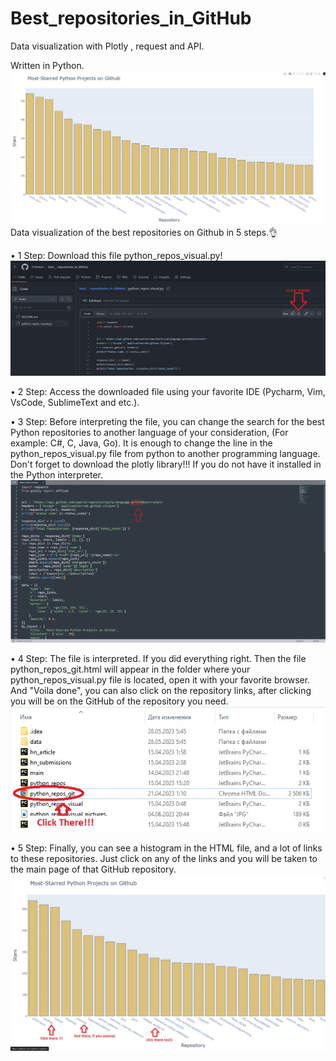 # Best_repositories_in_GitHub
Data visualization with Plotly , request and API.

Written in Python.
![Main](images/Github_best_repositories_main.jpg)
Data visualization of the best repositories on Github in 5 steps.👌

• 1 Step: Download this file python_repos_visual.py!
![1STEP](images/Github_best_repositories_in_github2.png)

• 2 Step: Access the downloaded file using your favorite IDE (Pycharm, Vim, VsCode, SublimeText and etc.).

• 3 Step: Before interpreting the file, you can change the search for the best Python repositories to another language of your consideration, (For example: C#, C, Java, Go). It is enough to change the line in the python_repos_visual.py file from python to another programming language. Don't forget to download the plotly library!!! If you do not have it installed in the Python interpreter.
![3STEP](images/python_repos_visual_pictures..jpg)

• 4 Step: The file is interpreted. If you did everything right. Then the file python_repos_git.html will appear in the folder where your python_repos_visual.py file is located, open it with your favorite browser. And "Voila done", you can also click on the repository links, after clicking you will be on the GitHub of the repository you need.
![4STEP](images/Github_best_repositories_3.jpg)

• 5 Step: Finally, you can see a histogram in the HTML file, and a lot of links to these repositories.
Just click on any of the links and you will be taken to the main page of that GitHub repository.
![5STEP](images/Github_best_repositories_final.jpg)
